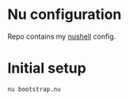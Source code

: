 # Nu configuration

Repo contains my [nushell](https://nushell.sh) config.

# Initial setup

```sh
nu bootstrap.nu
```
